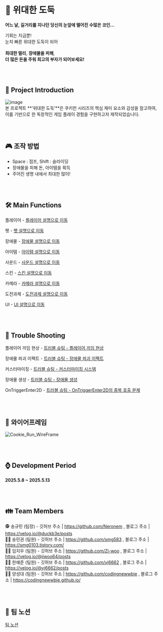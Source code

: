 #  🥷	 위대한 도둑
**어느 날, 길거리를 지나던 당신의 눈앞에 떨어진 수많은 코인...**

기회는 지금뿐!  
눈치 빠른 위대한 도둑이 되어  
<br>
**최대한 멀리**, **장애물을 피해**,  
**더 많은 돈을 주워 최고의 부자가 되어보세요!**

<br><br>
## 🧐 Project Introduction
![image](https://github.com/user-attachments/assets/d980d3d1-cce2-4d47-b1c2-7ea094db8b25)
<br>
본 프로젝트 **‘위대한 도둑’**은 쿠키런 시리즈의 핵심 재미 요소와 감성을 참고하여, 이를 기반으로 한 독창적인 게임 플레이 경험을 구현하고자 제작되었습니다.

<br><br>
## 🎮 조작 방법
- Space : 점프, Shift : 슬라이딩
- 장애물을 피해 돈, 아이템을 획득
- 주어진 생명 내에서 최대한 많이!
  
<br><br>

## 🛠️ Main Functions

플레이어 - <a href="https://github.com/Neronem/A-Great-Theif-Public/blob/main/Scripts/Player/README.md">플레이어 설명으로 이동</a>

펫 - <a href="https://github.com/Neronem/A-Great-Theif-Public/blob/main/Scripts/Pet/README.md">펫 설명으로 이동</a>

장애물 - <a href="https://github.com/Neronem/A-Great-Theif-Public/blob/main/Scripts/Obstacle/README.md">장애물 설명으로 이동</a>

아이템 - <a href="https://github.com/Neronem/A-Great-Theif-Public/blob/main/Scripts/Items/README.md">아이템 설명으로 이동</a>

사운드 - <a href="https://github.com/Neronem/A-Great-Theif-Public/blob/main/Scripts/Sound/README.md">사운드 설명으로 이동</a>

스킨 - <a href="https://github.com/Neronem/A-Great-Theif-Public/blob/main/Scripts/Skin/README.md">스킨 설명으로 이동</a>

카메라 - <a href="https://github.com/Neronem/A-Great-Theif-Public/blob/main/Scripts/Camera/README.md">카메라 설명으로 이동</a>

도전과제 - <a href="https://github.com/Neronem/A-Great-Theif-Public/blob/main/Scripts/Achievement/README.md">도전과제 설명으로 이동</a>

UI - <a href="https://github.com/Neronem/A-Great-Theif-Public/blob/main/Scripts/README.md">UI 설명으로 이동</a>

<br><br>
## 🤔 Trouble Shooting

플레이어 끼임 현상 - <a href="https://github.com/Neronem/A-Great-Theif-Public/blob/main/Trouble%20Shooting/%ED%8A%B8%EB%9F%AC%EB%B8%94%20%EC%8A%88%ED%8C%85%20-%20%ED%94%8C%EB%A0%88%EC%9D%B4%EC%96%B4%20%EB%81%BC%EC%9E%84%20%ED%98%84%EC%83%81.md">트러블 슈팅 - 플레이어 끼임 현상</a>

장애물 파괴 이펙트 - <a href="https://github.com/Neronem/A-Great-Theif-Public/blob/main/Trouble%20Shooting/%ED%8A%B8%EB%9F%AC%EB%B8%94%20%EC%8A%88%ED%8C%85%20-%20%ED%8C%8C%ED%8B%B0%ED%81%B4%20%EC%8B%9C%EC%8A%A4%ED%85%9C.md">트러블 슈팅 - 장애물 파괴 이펙트</a>

커스터마이징 - <a href="https://github.com/Neronem/A-Great-Theif-Public/blob/main/Trouble%20Shooting/%ED%8A%B8%EB%9F%AC%EB%B8%94%20%EC%8A%88%ED%8C%85%20-%20%EC%BB%A4%EC%8A%A4%ED%84%B0%EB%A7%88%EC%9D%B4%EC%A7%95.md">트러블 슈팅 - 커스터마이징 시스템</a>

장애물 생성 - <a href="https://github.com/Neronem/A-Great-Theif-Public/blob/main/Trouble%20Shooting/%ED%8A%B8%EB%9F%AC%EB%B8%94%20%EC%8A%88%ED%8C%85%20-%20%EC%9E%A5%EC%95%A0%EB%AC%BC%20%EC%83%9D%EC%84%B1.md">트러블 슈팅 - 장애물 생성</a>

OnTriggerEnter2D - <a href="https://github.com/Neronem/A-Great-Theif-Public/blob/main/Trouble%20Shooting/%ED%8A%B8%EB%9F%AC%EB%B8%94%20%EC%8A%88%ED%8C%85%20-%20OnTriggerEnter2D%EC%9D%98%20%EC%A4%91%EB%B3%B5%20%ED%98%B8%EC%B6%9C%20%EB%AC%B8%EC%A0%9C.md">트러블 슈팅 - OnTriggerEnter2D의 중복 호출 문제</a>



<br><br>

## 📐 와이어프레임
![Cookie_Run_WireFrame](https://github.com/user-attachments/assets/38183e2e-58c6-4f46-a072-da8fce7162bc)


<br><br>
## ⌚ Development Period
**2025.5.8 ~ 2025.5.13**

<br><br>
## 👪 Team Members
🕵️ 송규민 (팀장) - 깃허브 주소 | https://github.com/Neronem , 블로그 주소 | https://velog.io/@duckb3e/posts <br>
🙋‍♂️ 송민권 (팀원) - 깃허브 주소 | https://github.com/smg583 , 블로그 주소 | https://smg0103.tistory.com/ <br>
🙋‍♂️ 임지우 (팀원) - 깃허브 주소 | https://github.com/Zi-woo , 블로그 주소 | https://velog.io/@jiwoo64/posts <br>
🙋‍♂️ 한예준 (팀원) - 깃허브 주소 | https://github.com/yj6662 , 블로그 주소 | https://velog.io/@yj6662/posts <br>
🙋‍♂️ 양성대 (팀원) - 깃허브 주소 | https://github.com/codingnewwbie , 블로그 주소 | https://codingnewwbie.github.io/ <br>

<br><br>
## 🎇 팀 노션

<a href="https://www.notion.so/5-14-1f18f1f6266e8051babdebeb9018b71f?pvs=4">팀 노션</a>
